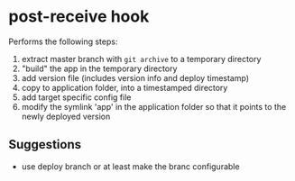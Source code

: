 post-receive hook
=================

Performs the following steps:

1. extract master branch with `git archive` to a temporary directory
2. "build" the app in the temporary directory
3. add version file (includes version info and deploy timestamp)
4. copy to application folder, into a timestamped directory
5. add target specific config file
6. modify the symlink 'app' in the application folder so that it points to the newly deployed version

Suggestions
-----------

* use deploy branch or at least make the branc configurable
